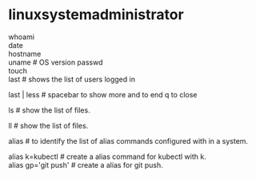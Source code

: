 # linuxsystemadministrator
whoami  
date  
hostname  
uname  # OS version
passwd  
touch  
last # shows the list of users logged in  

last  | less # spacebar to show more and to end q to close


ls # show the list of files.  

ll # show the list of files.  

alias # to identify the list of alias commands configured with in a system.   

alias k=kubectl  # create a alias command for kubectl with k.   
alias gp='git push' # create a alias for git push.   

